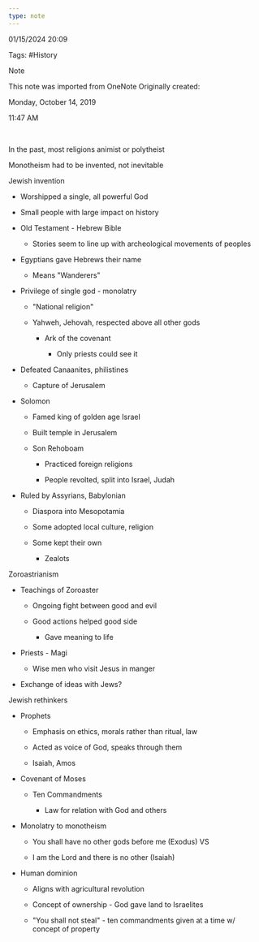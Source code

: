 ```yaml
---
type: note
---
```

01/15/2024 20:09

Tags: #History 

>[!note]
>This note was imported from OneNote 
>Originally created:
>
>Monday, October 14, 2019
>
>11:47 AM

 

In the past, most religions animist or polytheist

Monotheism had to be invented, not inevitable

Jewish invention

-   Worshipped a single, all powerful God

-   Small people with large impact on history

-   Old Testament - Hebrew Bible

    -   Stories seem to line up with archeological movements of peoples

-   Egyptians gave Hebrews their name

    -   Means "Wanderers"

-   Privilege of single god - monolatry

    -   "National religion"

    -   Yahweh, Jehovah, respected above all other gods

        -   Ark of the covenant

            -   Only priests could see it

-   Defeated Canaanites, philistines

    -   Capture of Jerusalem

-   Solomon

    -   Famed king of golden age Israel

    -   Built temple in Jerusalem

    -   Son Rehoboam

        -   Practiced foreign religions

        -   People revolted, split into Israel, Judah

-   Ruled by Assyrians, Babylonian

    -   Diaspora into Mesopotamia

    -   Some adopted local culture, religion

    -   Some kept their own

        -   Zealots

Zoroastrianism

-   Teachings of Zoroaster

    -   Ongoing fight between good and evil

    -   Good actions helped good side

        -   Gave meaning to life

-   Priests - Magi

    -   Wise men who visit Jesus in manger

-   Exchange of ideas with Jews?

Jewish rethinkers

-   Prophets

    -   Emphasis on ethics, morals rather than ritual, law

    -   Acted as voice of God, speaks through them

    -   Isaiah, Amos

-   Covenant of Moses

    -   Ten Commandments

        -   Law for relation with God and others

-   Monolatry to monotheism

    -   You shall have no other gods before me (Exodus) VS

    -   I am the Lord and there is no other (Isaiah)

-   Human dominion

    -   Aligns with agricultural revolution

    -   Concept of ownership - God gave land to Israelites

    -   "You shall not steal" - ten commandments given at a time w/ concept of property
